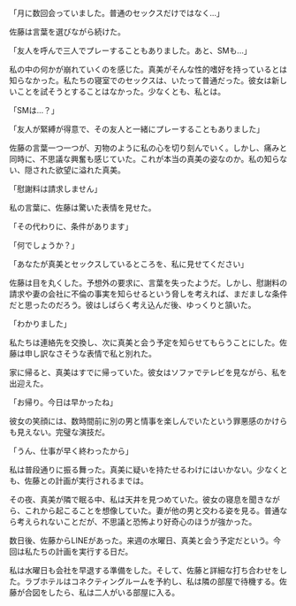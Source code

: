 「月に数回会っていました。普通のセックスだけではなく...」

佐藤は言葉を選びながら続けた。

「友人を呼んで三人でプレーすることもありました。あと、SMも...」

私の中の何かが崩れていくのを感じた。真美がそんな性的嗜好を持っているとは知らなかった。私たちの寝室でのセックスは、いたって普通だった。彼女は新しいことを試そうとすることはなかった。少なくとも、私とは。

「SMは...？」

「友人が緊縛が得意で、その友人と一緒にプレーすることもありました」

佐藤の言葉一つ一つが、刃物のように私の心を切り刻んでいく。しかし、痛みと同時に、不思議な興奮も感じていた。これが本当の真美の姿なのか。私の知らない、隠された欲望に溢れた真美。

「慰謝料は請求しません」

私の言葉に、佐藤は驚いた表情を見せた。

「その代わりに、条件があります」

「何でしょうか？」

「あなたが真美とセックスしているところを、私に見せてください」

佐藤は目を丸くした。予想外の要求に、言葉を失ったようだ。しかし、慰謝料の請求や妻の会社に不倫の事実を知らせるという脅しを考えれば、まだましな条件だと思ったのだろう。彼はしばらく考え込んだ後、ゆっくりと頷いた。

「わかりました」

私たちは連絡先を交換し、次に真美と会う予定を知らせてもらうことにした。佐藤は申し訳なさそうな表情で私と別れた。

家に帰ると、真美はすでに帰っていた。彼女はソファでテレビを見ながら、私を出迎えた。

「お帰り。今日は早かったね」

彼女の笑顔には、数時間前に別の男と情事を楽しんでいたという罪悪感のかけらも見えない。完璧な演技だ。

「うん、仕事が早く終わったから」

私は普段通りに振る舞った。真美に疑いを持たせるわけにはいかない。少なくとも、佐藤との計画が実行されるまでは。

その夜、真美が隣で眠る中、私は天井を見つめていた。彼女の寝息を聞きながら、これから起こることを想像していた。妻が他の男と交わる姿を見る。普通なら考えられないことだが、不思議と恐怖より好奇心のほうが強かった。

数日後、佐藤からLINEがあった。来週の水曜日、真美と会う予定だという。今回は私たちの計画を実行する日だ。

私は水曜日も会社を早退する準備をした。そして、佐藤と詳細な打ち合わせをした。ラブホテルはコネクティングルームを予約し、私は隣の部屋で待機する。佐藤が合図をしたら、私は二人がいる部屋に入る。